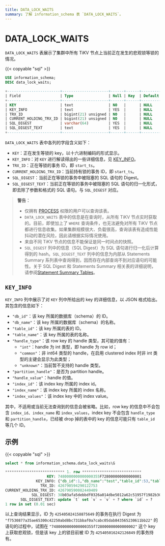 ```yaml
---
title: DATA_LOCK_WAITS
summary: 了解 information_schema 表 `DATA_LOCK_WAITS`。
---
```


# DATA_LOCK_WAITS

`DATA_LOCK_WAITS` 表展示了集群中所有 TiKV 节点上当前正在发生的悲观锁等锁的情况。

{{< copyable "sql" >}}

```sql
USE information_schema;
DESC data_lock_waits;
```

```sql
+------------------------+---------------------+------+------+---------+-------+
| Field                  | Type                | Null | Key  | Default | Extra |
+------------------------+---------------------+------+------+---------+-------+
| KEY                    | text                | NO   |      | NULL    |       |
| KEY_INFO               | text                | YES  |      | NULL    |       |
| TRX_ID                 | bigint(21) unsigned | NO   |      | NULL    |       |
| CURRENT_HOLDING_TRX_ID | bigint(21) unsigned | NO   |      | NULL    |       |
| SQL_DIGEST             | varchar(64)         | YES  |      | NULL    |       |
| SQL_DIGEST_TEXT        | text                | YES  |      | NULL    |       |
+------------------------+---------------------+------+------+---------+-------+
```

`DATA_LOCK_WAITS` 表中各列的字段含义如下：

* `KEY`：正在发生等锁的 key，以十六进制编码的形式显示。
* `KEY_INFO`：对 `KEY` 进行解读得出的一些详细信息，见 [KEY_INFO](#key_info)。
* `TRX_ID`：正在等锁的事务 ID，即 `start_ts`。
* `CURRENT_HOLDING_TRX_ID`：当前持有锁的事务 ID，即 `start_ts`。
* `SQL_DIGEST`：当前正在等锁的事务中被阻塞的 SQL 语句的 Digest。
* `SQL_DIGEST_TEXT`：当前正在等锁的事务中被阻塞的 SQL 语句的归一化形式，即去除了参数和格式的 SQL 语句。与 `SQL_DIGEST` 对应。

> **警告：**
>
> * 仅拥有 [PROCESS](https://dev.mysql.com/doc/refman/8.0/en/privileges-provided.html#priv_process) 权限的用户可以查询该表。
> * `DATA_LOCK_WAITS` 表中的信息是在查询时，从所有 TiKV 节点实时获取的。目前，即使加上了 `WHERE` 查询条件，也无法避免对所有 TiKV 节点都进行信息收集。如果集群规模很大、负载很高，查询该表有造成性能抖动的潜在风险，因此请根据实际情况使用。
> * 来自不同 TiKV 节点的信息不能保证是同一时间点的快照。
> * `SQL_DIGEST` 列中的信息（SQL Digest）为 SQL 语句进行归一化后计算得到的 hash。`SQL_DIGEST_TEXT` 列中的信息为内部从 Statements Summary 系列表中查询得到，因而存在内部查询不到对应语句的可能性。关于 SQL Digest 和 Statements Summary 相关表的详细说明，请参阅[Statement Summary Tables](/statement-summary-tables.md)。

## `KEY_INFO`

`KEY_INFO` 列中展示了对 `KEY` 列中所给出的 key 的详细信息，以 JSON 格式给出。其包含的信息如下：

* `"db_id"`：该 key 所属的数据库（schema）的 ID。
* `"db_name"`：该 key 所属的数据库（schema）的名称。
* `"table_id"`：该 key 所属的表的 ID。
* `"table_name"`：该 key 所属的表的名称。
* `"handle_type"`：该 row key 的 handle 类型，其可能的值有：
    * `"int"`：handle 为 int 类型，即 handle 为 row id；
    * `"common"`：非 int64 类型的 handle，在启用 clustered index 时非 int 类型的主键会显示为此类型；
    * `"unknown"`：当前暂不支持的 handle 类型。
* `"partition_handle"`：是否为 partition handle。
* `"handle_value"`：handle 的值。
* `"index_id"`：该 index key 所属的 index id。
* `"index_name"`：该 index key 所属的 index 名称。
* `"index_values"`：该 index key 中的 index value。

其中，不适用或当前无法查询到的信息会被省略。比如，row key 的信息中不会包含 `index_id`、`index_name` 和 `index_values`，index key 不会包含 `handle_type` 和 `partition_handle`，已经被 drop 掉的表中的 key 的信息可能只有 `table_id` 等几个 ID。

## 示例

{{< copyable "sql" >}}

```sql
select * from information_schema.data_lock_waits\G
```

```sql
*************************** 1. row ***************************
                   KEY: 7480000000000000355F728000000000000001
              KEY_INFO: {"db_id":1,"db_name":"test","table_id":53,"table_name":"t","handle_type":"int","handle_value":"1"}
                TRX_ID: 426790594290122753
CURRENT_HOLDING_TRX_ID: 426790590082449409
            SQL_DIGEST: 38b03afa5debbdf0326a014dbe5012a62c51957f1982b3093e748460f8b00821
       SQL_DIGEST_TEXT: update `t` set `v` = `v` + ? where `id` = ?
1 row in set (0.01 sec)
```

以上查询结果显示，ID 为 `425405024158875649` 的事务在执行 Digest 为 `"f7530877a35ae65300c42250abd8bc731bbaf0a7cabc05dab843565230611bb22"` 的语句的过程中，试图在 `"7480000000000000355f728000000000000002"` 这个 key 上获取悲观锁，但是该 key 上的锁目前被 ID 为 `425405016242126849` 的事务持有。
